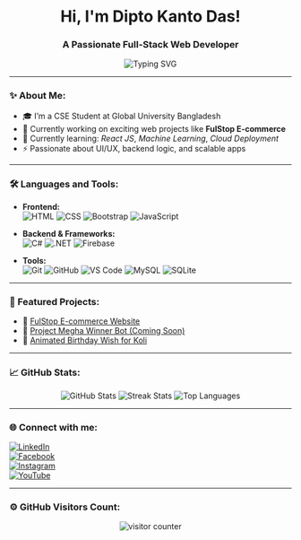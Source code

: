 <h1 align="center">Hi, I'm Dipto Kanto Das!</h1>
<h3 align="center">A Passionate Full-Stack Web Developer</h3>

<p align="center">
  <img src="https://readme-typing-svg.demolab.com?font=Fira+Code&weight=700&size=24&duration=4000&pause=1000&color=F75C7E&center=true&vCenter=true&multiline=true&width=600&height=80&lines=Welcome+to+my+GitHub+Profile!;I+love+building+web.;" alt="Typing SVG" />
</p>

---

### ✨ About Me:
- 🎓 I’m a CSE Student at Global University Bangladesh
- 🔭 Currently working on exciting web projects like **FulStop E-commerce**
- 🌱 Currently learning: *React JS*, *Machine Learning*, *Cloud Deployment*
- ⚡ Passionate about UI/UX, backend logic, and scalable apps

---

### 🛠 Languages and Tools:

- **Frontend:**  
  ![HTML](https://img.shields.io/badge/-HTML5-E34F26?style=flat-square&logo=html5&logoColor=white)
  ![CSS](https://img.shields.io/badge/-CSS3-1572B6?style=flat-square&logo=css3)
  ![Bootstrap](https://img.shields.io/badge/-Bootstrap-563D7C?style=flat-square&logo=bootstrap)
  ![JavaScript](https://img.shields.io/badge/-JavaScript-F7DF1E?style=flat-square&logo=javascript)

- **Backend & Frameworks:**  
  ![C#](https://img.shields.io/badge/-CSharp-239120?style=flat-square&logo=c-sharp&logoColor=white)
  ![.NET](https://img.shields.io/badge/-.NET-512BD4?style=flat-square&logo=dotnet)
  ![Firebase](https://img.shields.io/badge/-Firebase-FFCA28?style=flat-square&logo=firebase)

- **Tools:**  
  ![Git](https://img.shields.io/badge/-Git-F05032?style=flat-square&logo=git)
  ![GitHub](https://img.shields.io/badge/-GitHub-181717?style=flat-square&logo=github)
  ![VS Code](https://img.shields.io/badge/-VSCode-007ACC?style=flat-square&logo=visual-studio-code)
  ![MySQL](https://img.shields.io/badge/-MySQL-4479A1?style=flat-square&logo=mysql)
  ![SQLite](https://img.shields.io/badge/-SQLite-003B57?style=flat-square&logo=sqlite)

---

### 📂 Featured Projects:
- 🔗 [FulStop E-commerce Website](https://dipto-kanto-das.github.io/fulStop)  
- 🔗 [Project Megha Winner Bot (Coming Soon)](#)
- 🔗 [Animated Birthday Wish for Koli](#)

---

### 📈 GitHub Stats:
<p align="center">
  <img src="https://github-readme-stats.vercel.app/api?username=dipto-kanto-das&show_icons=true&theme=radical" alt="GitHub Stats" />
  <img src="https://github-readme-streak-stats.herokuapp.com/?user=dipto-kanto-das&theme=radical" alt="Streak Stats" />
  <img src="https://github-readme-stats.vercel.app/api/top-langs/?username=dipto-kanto-das&layout=compact&theme=radical" alt="Top Languages" />
</p>

---

### 🌐 Connect with me:

[![LinkedIn](https://img.shields.io/badge/-LinkedIn-0077B5?style=for-the-badge&logo=linkedin&logoColor=white)](https://www.linkedin.com/in/dipto-das-171a69319)  
[![Facebook](https://img.shields.io/badge/-Facebook-1877F2?style=for-the-badge&logo=facebook&logoColor=white)](https://www.facebook.com/diptokanto.das)  
[![Instagram](https://img.shields.io/badge/-Instagram-E4405F?style=for-the-badge&logo=instagram&logoColor=white)](https://www.instagram.com/dipto6042)  
[![YouTube](https://img.shields.io/badge/-YouTube-FF0000?style=for-the-badge&logo=youtube&logoColor=white)](https://www.youtube.com/@gamingwithbarisiallakakku)

---

### ⚙ GitHub Visitors Count:
<p align="center">
  <img src="https://komarev.com/ghpvc/?username=dipto-kanto-das&label=Profile+Views&color=brightgreen" alt="visitor counter"/>
</p>
